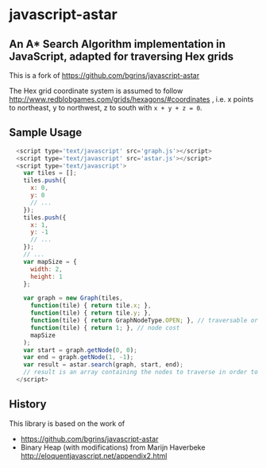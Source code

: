 # javascript-astar

## An A* Search Algorithm implementation in JavaScript, adapted for traversing Hex grids

This is a fork of https://github.com/bgrins/javascript-astar

The Hex grid coordinate system is assumed to follow http://www.redblobgames.com/grids/hexagons/#coordinates , i.e. x points to northeast, y to northwest, z to south with ``x + y + z = 0``.

## Sample Usage

```javascript
  <script type='text/javascript' src='graph.js'></script>
  <script type='text/javascript' src='astar.js'></script>
  <script type='text/javascript'>
    var tiles = [];
    tiles.push({
      x: 0,
      y: 0
      // ...
    });
    tiles.push({
      x: 1,
      y: -1
      // ...
    });
    // ...
    var mapSize = {
      width: 2,
      height: 1
    };

    var graph = new Graph(tiles,
      function(tile) { return tile.x; },
      function(tile) { return tile.y; },
      function(tile) { return GraphNodeType.OPEN; }, // traversable or wall
      function(tile) { return 1; }, // node cost
      mapSize
    );
    var start = graph.getNode(0, 0);
    var end = graph.getNode(1, -1);
    var result = astar.search(graph, start, end);
    // result is an array containing the nodes to traverse in order to get from start to end with the lowest cost; empty array if no path could be found
  </script>
```

## History

This library is based on the work of

* https://github.com/bgrins/javascript-astar
* Binary Heap (with modifications) from Marijn Haverbeke http://eloquentjavascript.net/appendix2.html

